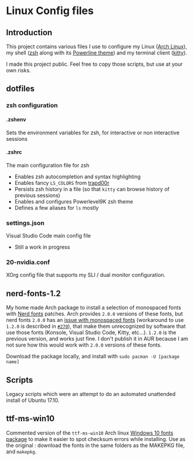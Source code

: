# Linux Config files

## Introduction

This project contains various files I use to configure my Linux ([Arch Linux](https://www.archlinux.org/)), my shell ([zsh](https://www.zsh.org/) along with its [Powerline theme](https://github.com/bhilburn/powerlevel9k)) and my terminal client ([kitty](https://sw.kovidgoyal.net/kitty/)).

I made this project public. Feel free to copy those scripts, but use at your own risks.

## dotfiles

### zsh configuration

#### .zshenv

Sets the environment variables for zsh, for interactive or non interactive sessions

#### .zshrc

The main configuration file for zsh

* Enables zsh autocompletion and syntax highlighting
* Enables fancy `LS_COLORS` from [trapd00r](https://github.com/trapd00r/LS_COLORS)
* Persists zsh history in a file (so that `kitty` can browse history of previous sessions)
* Enables and configures Powerlevel9K zsh theme
* Defines a few aliases for `ls` mostly

### settings.json

Visual Studio Code main config file

* Still a work in progress

### 20-nvidia.conf

XOrg config file that supports my SLI / dual monitor configuration.

## nerd-fonts-1.2

My home made Arch package to install a selection of monospaced fonts with [Nerd fonts](https://github.com/ryanoasis/nerd-fonts) patches. Arch provides `2.0.0` versions of these fonts, but nerd fonts `2.0.0` has an [issue with monospaced fonts](https://github.com/ryanoasis/nerd-fonts/issues/323) (workaround to use `1.2.0` is described in [`#270`](https://github.com/ryanoasis/nerd-fonts/issues/270)), that make them unrecognized by software that use those fonts (Konsole, Visual Studio Code, Kitty, etc...).
`1.2.0` is the previous version, and works just fine. I don't publish it in AUR because I am not sure how this would work with `2.0.0` versions of these fonts.

Download the package locally, and install with `sudo pacman -U [package name]`

## Scripts

Legacy scripts which were an attempt to do an automated unattended install of Ubuntu 17.10.

## ttf-ms-win10

Commented version of the `ttf-ms-win10` Arch linux [Windows 10 fonts package](https://aur.archlinux.org/packages/ttf-ms-win10/) to make it easier to spot checksum errors while installing. Use as the original : download the fonts in the same folders as the MAKEPKG file, and `makepkg`.
